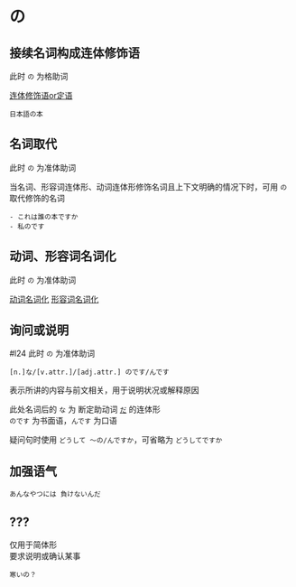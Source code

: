 # の  
## 接续名词构成连体修饰语
此时 `の` 为格助词

[连体修饰语or定语](连体修饰语or定语.md)

```nihongo
日本語の本
```
## 名词取代  
此时 `の` 为准体助词  

当名词、形容词连体形、动词连体形修饰名词且上下文明确的情况下时，可用 `の` 取代修饰的名词
```nihongo
- これは誰の本ですか
- 私のです
```
## 动词、形容词名词化  
此时 `の` 为准体助词  

 [动词名词化](动词名词化.md)
 [形容词名词化](形容词名词化.md)
## 询问或说明
 #l24
 此时 `の` 为准体助词  
 
```nihongo
[n.]な/[v.attr.]/[adj.attr.] のです/んです
```

表示所讲的内容与前文相关，用于说明状况或解释原因  

此处名词后的 `な` 为 断定助动词 [`だ`](だ.md) 的连体形  
`のです` 为书面语，`んです` 为口语

疑问句时使用 `どうして ～の/んですか`，可省略为 `どうしてですか`  
## 加强语气

```nihongo
あんなやつには 負けないんだ
```
## ???
仅用于简体形  
要求说明或确认某事  

```nihongo
寒いの？
```